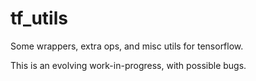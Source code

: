 # tf_utils

Some wrappers, extra ops, and misc utils for tensorflow.

This is an evolving work-in-progress, with possible bugs.